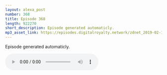 ```yaml
---
layout: alexa_post
number: 368
title: Episode 368
length: 922270
short_description: Episode generated automaticly.
mp3_asset_link: https://episodes.digitalroyalty.network/zdnet_2019-02-19_01-00-04.mp3
---
```


Episode generated automaticly.

<audio controls>
    <source src="{{ page.mp3_asset_link }}" type="audio/mpeg">
</audio>